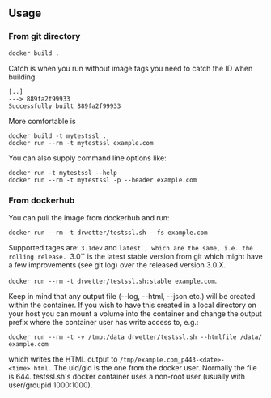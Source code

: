 ## Usage

### From git directory

```
docker build .
```

Catch is when you run without image tags you need to catch the ID when building

```
[..]
---> 889fa2f99933
Successfully built 889fa2f99933
```

More comfortable is

```
docker build -t mytestssl .
docker run --rm -t mytestssl example.com
```

You can also supply command line options like:

```
docker run -t mytestssl --help
docker run --rm -t mytestssl -p --header example.com
```

### From dockerhub

You can pull the image from dockerhub and run:

```
docker run --rm -t drwetter/testssl.sh --fs example.com
```

Supported tages are: ``3.1dev`` and ``latest`, which are the same, i.e. the rolling release. ``3.0`` is the latest stable version from git which might have a few improvements (see git log) over the released version 3.0.X.

``docker run --rm -t drwetter/testssl.sh:stable example.com``.

Keep in mind that any output file (--log, --html, --json etc.) will be created within the container. If you wish to have this created in a local directory on your host you can mount a volume into the container and change the output prefix where the container user has write access to, e.g.:

```
docker run --rm -t -v /tmp:/data drwetter/testssl.sh --htmlfile /data/ example.com
```

which writes the HTML output to ``/tmp/example.com_p443-<date>-<time>.html.`` The uid/gid is the one from the docker user. Normally the file is 644. testssl.sh's docker container uses a non-root user (usually with user/groupid 1000:1000).
